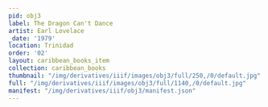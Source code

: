 ```yaml
---
pid: obj3
label: The Dragon Can't Dance
artist: Earl Lovelace
_date: '1979'
location: Trinidad
order: '02'
layout: caribbean_books_item
collection: caribbean_books
thumbnail: "/img/derivatives/iiif/images/obj3/full/250,/0/default.jpg"
full: "/img/derivatives/iiif/images/obj3/full/1140,/0/default.jpg"
manifest: "/img/derivatives/iiif/obj3/manifest.json"
---
```

